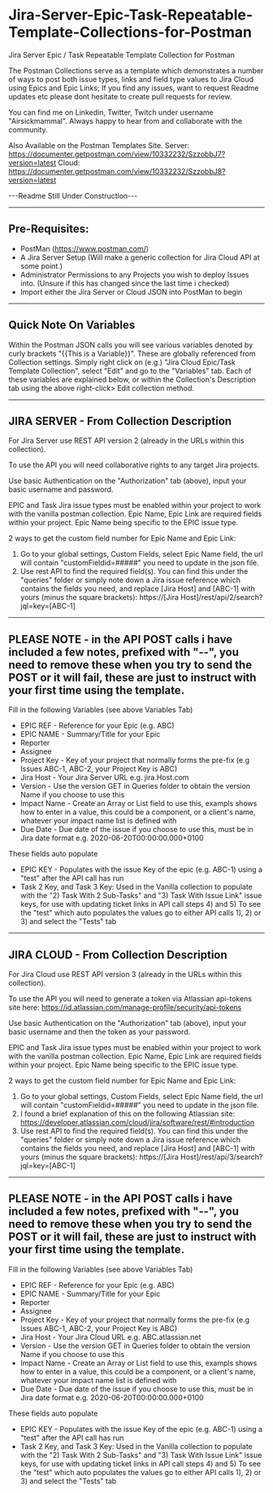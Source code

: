 # Jira-Server-Epic-Task-Repeatable-Template-Collections-for-Postman
Jira Server Epic / Task Repeatable Template Collection for Postman

The Postman Collections serve as a template which demonstrates a number of ways to post both issue types, links and field type values to Jira Cloud using Epics and Epic Links; 
If you find any issues, want to request Readme updates etc please dont hesitate to create pull requests for review.

You can find me on Linkedin, Twitter, Twitch under username "Airsickmammal". 
Always happy to hear from and collaborate with the community.

Also Available on the Postman Templates Site. 
Server: https://documenter.getpostman.com/view/10332232/SzzobbJ7?version=latest
Cloud: https://documenter.getpostman.com/view/10332232/SzzobbJ8?version=latest

---Readme Still Under Construction---

------------------------------
Pre-Requisites: 
------------------------------
* PostMan (https://www.postman.com/)
* A Jira Server Setup (Will make a generic collection for Jira Cloud API at some point.)
* Administrator Permissions to any Projects you wish to deploy Issues into. (Unsure if this has changed since the last time i checked)
* Import either the Jira Server or Cloud JSON into PostMan to begin

------------------------------
Quick Note On Variables
------------------------------
Within the Postman JSON calls you will see various variables denoted by curly brackets "{{This is a Variable}}". 
These are globally referenced from Collection settings. Simply right click on (e.g.) "Jira Cloud Epic/Task Template Collection", select "Edit" and go to the "Variables" tab. Each of these variables are explained below, or within the Collection's Description tab using the above right-click> Edit collection method.

-------------------------------
JIRA SERVER - From Collection Description
-------------------------------
For Jira Server use REST API version 2 (already in the URLs within this collection). 

To use the API you will need collaborative rights to any target Jira projects.

Use basic Authentication on the "Authorization" tab (above), input your basic username and password. 

EPIC and Task Jira issue types must be enabled within your project to work with the vanilla postman collection.
Epic Name, Epic Link are required fields within your project. Epic Name being specific to the EPIC issue type.

2 ways to get the custom field number for Epic Name and Epic Link: 
1) Go to your global settings, Custom Fields, select Epic Name field, the url will contain "customFieldid=#####" you need to update in the json file. 
2) Use rest API to find the required field(s). You can find this under the "queries" folder or simply note down a Jira issue reference which contains the fields you need, and replace [Jira Host] and [ABC-1] with yours (minus the square brackets):
https://[Jira Host]/rest/api/2/search?jql=key=[ABC-1]

---------------------
PLEASE NOTE - in the API POST calls i have included a few notes, prefixed with "--", you need to remove these when you try to send the POST or it will fail, these are just to instruct with your first time using the template.
---------------------

Fill in the following Variables (see above Variables Tab)
* EPIC REF - Reference for your Epic (e.g. ABC)
* EPIC NAME - Summary/Title for your Epic
* Reporter
* Assignee
* Project Key - Key of your project that normally forms the pre-fix (e.g Issues ABC-1, ABC-2, your Project Key is ABC)
* Jira Host - Your Jira Server URL e.g. jira.Host.com
* Version - Use the version GET in Queries folder to obtain the version Name if you choose to use this
* Impact Name - Create an Array or List field to use this, exampls shows how to enter in a value, this could be a component, or a client's name, whatever your impact name list is defined with
* Due Date - Due date of the issue if you choose to use this, must be in Jira date format e.g. 2020-06-20T00:00:00.000+0100

These fields auto populate
* EPIC KEY - Populates with the issue Key of the epic (e.g. ABC-1) using a "test" after the API call has run
* Task 2 Key, and Task 3 Key: Used in the Vanilla collection to populate with the "2) Task With 2 Sub-Tasks" and "3) Task With Issue Link" issue keys, for use with updating ticket links in API call steps 4) and 5)
To see the "test" which auto populates the values go to either API calls 1), 2) or 3) and select the "Tests" tab

-------------------------------
JIRA CLOUD - From Collection Description
-------------------------------
For Jira Cloud use REST API version 3 (already in the URLs within this collection). 

To use the API you will need to generate a token via Atlassian api-tokens site here: 
https://id.atlassian.com/manage-profile/security/api-tokens

Use basic Authentication on the "Authorization" tab (above), input your basic username and then the token as your password. 

EPIC and Task Jira issue types must be enabled within your project to work with the vanilla postman collection.
Epic Name, Epic Link are required fields within your project. Epic Name being specific to the EPIC issue type.

2 ways to get the custom field number for Epic Name and Epic Link: 
1) Go to your global settings, Custom Fields, select Epic Name field, the url will contain "customFieldid=#####" you need to update in the json file. 
2) I found a brief explanation of this on the following Atlassian site: https://developer.atlassian.com/cloud/jira/software/rest/#introduction
3) Use rest API to find the required field(s). You can find this under the "queries" folder or simply note down a Jira issue reference which contains the fields you need, and replace [Jira Host] and [ABC-1] with yours (minus the square brackets):
https://[Jira Host]/rest/api/3/search?jql=key=[ABC-1]

---------------------
PLEASE NOTE - in the API POST calls i have included a few notes, prefixed with "--", you need to remove these when you try to send the POST or it will fail, these are just to instruct with your first time using the template.
---------------------

Fill in the following Variables (see above Variables Tab)
* EPIC REF - Reference for your Epic (e.g. ABC)
* EPIC NAME - Summary/Title for your Epic
* Reporter
* Assignee
* Project Key - Key of your project that normally forms the pre-fix (e.g Issues ABC-1, ABC-2, your Project Key is ABC)
* Jira Host - Your Jira Cloud URL e.g. ABC.atlassian.net
* Version - Use the version GET in Queries folder to obtain the version Name if you choose to use this
* Impact Name - Create an Array or List field to use this, exampls shows how to enter in a value, this could be a component, or a client's name, whatever your impact name list is defined with
* Due Date - Due date of the issue if you choose to use this, must be in Jira date format e.g. 2020-06-20T00:00:00.000+0100

These fields auto populate
* EPIC KEY - Populates with the issue Key of the epic (e.g. ABC-1) using a "test" after the API call has run
* Task 2 Key, and Task 3 Key: Used in the Vanilla collection to populate with the "2) Task With 2 Sub-Tasks" and "3) Task With Issue Link" issue keys, for use with updating ticket links in API call steps 4) and 5)
To see the "test" which auto populates the values go to either API calls 1), 2) or 3) and select the "Tests" tab

